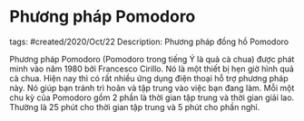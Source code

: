 # Phương pháp Pomodoro

tags: #created/2020/Oct/22
Description: Phương pháp đồng hồ Pomodoro

Phương pháp Pomodoro (Pomodoro trong tiếng Ý là quả cà chua) được phát minh vào năm 1980 bởi Francesco Cirillo. Nó là một thiết bị hẹn giờ hình quả cà chua. Hiện nay thì có rất nhiều ứng dụng điện thoại hỗ trợ phương pháp này. Nó giúp bạn tránh trì hoãn và tập trung vào việc bạn đang làm. Mỗi một chu kỳ của Pomodoro gồm 2 phần là thời gian tập trung và thời gian giải lao. Thường là 25 phút cho thời gian tập trung và 5 phút cho phần nghỉ.